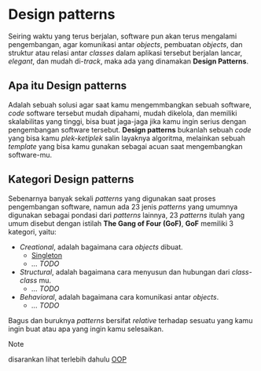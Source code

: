 # Design patterns

Seiring waktu yang terus berjalan, software pun akan terus mengalami
pengembangan, agar komunikasi antar *objects*, pembuatan *objects*,
dan struktur atau relasi antar *classes* dalam aplikasi tersebut
berjalan lancar, *elegant*, dan mudah di-*track*, maka ada yang
dinamakan **Design Patterns**.

## Apa itu Design patterns

Adalah sebuah solusi agar saat kamu mengemmbangkan sebuah software,
*code* software tersebut mudah dipahami, mudah dikelola, dan memiliki
skalabilitas yang tinggi, bisa buat jaga-jaga jika kamu ingin serius
dengan pengembangan software tersebut. **Design patterns** bukanlah
sebuah *code* yang bisa kamu *plek-ketiplek* salin layaknya algoritma,
melainkan sebuah *template* yang bisa kamu gunakan sebagai acuan saat
mengembangkan software-mu.

## Kategori Design patterns

Sebenarnya banyak sekali *patterns* yang digunakan saat proses pengembangan
software, namun ada 23 jenis *patterns* yang umumnya digunakan sebagai pondasi
dari *patterns* lainnya, 23 *patterns* itulah yang umum disebut dengan istilah
**The Gang of Four (GoF)**, **GoF** memiliki 3 kategori, yaitu:

- *Creational*, adalah bagaimana cara *objects* dibuat.
  - [Singleton](singleton/)
  - *... TODO*
- *Structural*, adalah bagaimana cara menyusun dan hubungan dari *class-class* mu.
  - *... TODO*
- *Behavioral*, adalah bagaimana cara komunikasi antar *objects*.
  - *... TODO*

Bagus dan buruknya *patterns* bersifat *relative* terhadap sesuatu yang kamu
ingin buat atau apa yang ingin kamu selesaikan.

> [!NOTE]
> disarankan lihat terlebih dahulu [OOP](../object_oriented_programming/)
